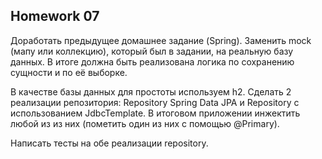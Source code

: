 ## Homework 07

Доработать предыдущее домашнее задание (Spring). Заменить mock (мапу или коллекцию), который был в задании, на реальную
базу данных. В итоге должна быть реализована логика по сохранению сущности и по её выборке.

В качестве базы данных для простоты используем h2. Сделать 2 реализации репозитория: Repository Spring Data JPA и
Repository с использованием JdbcTemplate. В итоговом приложении инжектить любой из из них (пометить один из них с
помощью @Primary).

Написать тесты на обе реализации repository.
